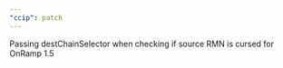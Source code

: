 ```yaml
---
"ccip": patch
---
```


Passing destChainSelector when checking if source RMN is cursed for OnRamp 1.5

